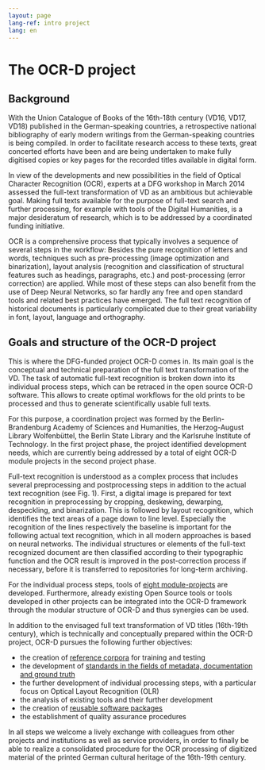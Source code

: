 ```yaml
---
layout: page
lang-ref: intro project
lang: en
---
```


# The OCR-D project
## Background
With the Union Catalogue of Books of the 16th-18th century (VD16, VD17, VD18) published in the German-speaking countries, a retrospective national bibliography of early modern writings from the German-speaking countries is being compiled. In order to facilitate research access to these texts, great concerted efforts have been and are being undertaken to make fully digitised copies or key pages for the recorded titles available in digital form.

In view of the developments and new possibilities in the field of Optical Character Recognition (OCR), experts at a DFG workshop in March 2014 assessed the full-text transformation of VD as an ambitious but achievable goal. Making full texts available for the purpose of full-text search and further processing, for example with tools of the Digital Humanities, is a major desideratum of research, which is to be addressed by a coordinated funding initiative.

OCR is a comprehensive process that typically involves a sequence of several steps in the workflow: Besides the pure recognition of letters and words, techniques such as pre-processing (image optimization and binarization), layout analysis (recognition and classification of structural features such as headings, paragraphs, etc.) and post-processing (error correction) are applied. While most of these steps can also benefit from the use of Deep Neural Networks, so far hardly any free and open standard tools and related best practices have emerged. The full text recognition of historical documents is particularly complicated due to their great variability in font, layout, language and orthography.

## Goals and structure of the OCR-D project
This is where the DFG-funded project OCR-D comes in. Its main goal is the conceptual and technical preparation of the full text transformation of the VD. The task of automatic full-text recognition is broken down into its individual process steps, which can be retraced in the open source OCR-D software. This allows to create optimal workflows for the old prints to be processed and thus to generate scientifically usable full texts.

For this purpose, a coordination project was formed by the Berlin-Brandenburg Academy of Sciences and Humanities, the Herzog-August Library Wolfenbüttel, the Berlin State Library and the Karlsruhe Institute of Technology. In the first project phase, the project identified development needs, which are currently being addressed by a total of eight OCR-D module projects in the second project phase.

Full-text recognition is understood as a complex process that includes several preprocessing and postprocessing steps in addition to the actual text recognition (see Fig. 1). First, a digital image is prepared for text recognition in preprocessing by cropping, deskewing, dewarping, despeckling, and binarization. This is followed by layout recognition, which identifies the text areas of a page down to line level. Especially the recognition of the lines respectively the baseline is important for the following actual text recognition, which in all modern approaches is based on neural networks. The individual structures or elements of the full-text recognized document are then classified according to their typographic function and the OCR result is improved in the post-correction process if necessary, before it is transferred to repositories for long-term archiving.

For the individual process steps, tools of [eight module-projects](module-projects) are developed. Furthermore, already existing Open Source tools or tools developed in other projects can be integrated into the OCR-D framework through the modular structure of OCR-D and thus synergies can be used.

In addition to the envisaged full text transformation of VD titles (16th-19th century), which is technically and conceptually prepared within the OCR-D project, OCR-D pursues the following further objectives:
* the creation of [reference corpora](data) for training and testing
* the development of [standards in the fields of metadata, documentation and ground truth](spec)
* the further development of individual processing steps, with a particular focus on Optical Layout Recognition (OLR)
* the analysis of existing tools and their further development
* the creation of [reusable software packages](http://www.github.com/ocr-d)
* the establishment of quality assurance procedures

In all steps we welcome a lively exchange with colleagues from other projects and institutions as well as service providers, in order to finally be able to realize a consolidated procedure for the OCR processing of digitized material of the printed German cultural heritage of the 16th-19th century. 